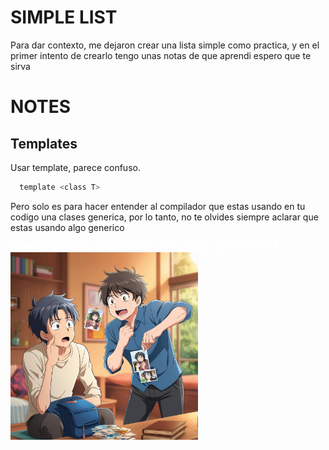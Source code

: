 # SIMPLE LIST
Para dar contexto, me dejaron crear una lista simple como practica, y 
en el primer intento de crearlo tengo unas notas de que aprendi espero
 que te sirva
# NOTES
## Templates
Usar template, parece confuso.
```c
  template <class T>
```
Pero solo es para hacer entender al compilador que estas usando en tu codigo
 una clases generica, por lo tanto, no te olvides siempre aclarar que estas usando
 algo generico  
   
<span style="color:#fff">***SIEMPRE DILE A TU COMPILADOR, LAS COSAS QUE LE PIDES 🐾***  </span>  
<img src = ".\static\img\TS.jpg" alt="Template" width="300">
